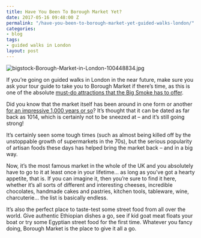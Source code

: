 ```yaml
---
title: Have You Been To Borough Market Yet?
date: 2017-05-16 09:48:00 Z
permalink: "/have-you-been-to-borough-market-yet-guided-walks-london/"
categories:
- blog
tags:
- guided walks in London
layout: post
---
```


![bigstock-Borough-Market-in-London-100448834.jpg](/uploads/bigstock-Borough-Market-in-London-100448834.jpg)

If you’re going on guided walks in London in the near future, make sure you ask your tour guide to take you to Borough Market if there’s time, as this is one of the absolute [must-do attractions that the Big Smoke has to offer](http://www.insider-london.co.uk/tours/).

Did you know that the market itself has been around in one form or another [for an impressive 1,000 years or so](http://boroughmarket.org.uk/)? It’s thought that it can be dated as far back as 1014, which is certainly not to be sneezed at – and it’s still going strong!

It’s certainly seen some tough times (such as almost being killed off by the unstoppable growth of supermarkets in the 70s), but the serious popularity of artisan foods these days has helped bring the market back – and in a big way.

Now, it’s the most famous market in the whole of the UK and you absolutely have to go to it at least once in your lifetime… as long as you’ve got a hearty appetite, that is. If you can imagine it, then you’re sure to find it here, whether it’s all sorts of different and interesting cheeses, incredible chocolates, handmade cakes and pastries, kitchen tools, tableware, wine, charcuterie… the list is basically endless.

It’s also the perfect place to taste-test some street food from all over the world. Give authentic Ethiopian dishes a go, see if kid goat meat floats your boat or try some Egyptian street food for the first time. Whatever you fancy doing, Borough Market is the place to give it all a go.
